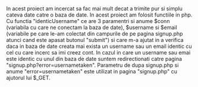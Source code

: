In acest proiect am incercat sa fac mai mult decat a trimite pur si simplu cateva date catre o baza de date.
In acest proiect am folosit functiile in php. Cu functia "identicUsername" ce are 3 paramentri si anume $conn (variabila cu care ne conectam la baza de date), 
$username si $email (variabile pe care le-am colectat din campurile de pe pagina signup.php atunci cand este apasat butonul "submit") si care m-a ajutat in a verifica daca
in baza de date creata mai exista un username sau un email identic cu cel cu care incerc sa imi creez cont.
In cazul in care un username sau emai este identic cu unul din baza de date suntem redirectionati catre pagina "signup.php?error=usernametaken".
Parametru de dupa signup.php si anume "error=usernametaken" este utilizat in pagina "signup.php" cu ajutorul lui $_GET.
